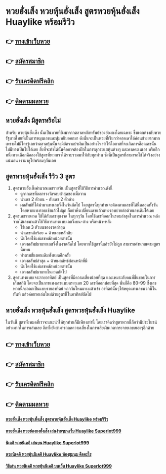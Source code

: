 # หวยฮั่งเส็ง หวยหุ้นฮั่งเส็ง สูตรหวยหุ้นฮั่งเส็ง Huaylike พร้อมรีวิว

## 👉 [ทางเข้าเว็บหวย](https://bit.ly/3UfhE3e)
## 👉 [สมัครสมาชิก](https://bit.ly/3UfhE3e)
## 👉 [รับเครดิตฟรีคลิก](https://bit.ly/3UfhE3e)
## 👉 [ติดตามผลหวย](https://bit.ly/3UfhE3e)

## หวยฮั่งเส็ง มีสูตรหรือไม่
สำหรับ หวยหุ้นฮั่งเส็ง นั้นเป็นหวยที่อิงมาจากตลาดหลักทรัพย์ของฮ่องกงโดยเฉพาะ ซึ่งแตกต่างกับหวยรัฐบาลไทยที่เป็นการหมุนเลขและสุ่มหยิบออกมา ดังนั้นจะเป็นหวยที่เรียกว่าคาดเดาได้ค่อนข้างยากมาก เพราะไม่มีใครรู้เลยว่าตลาดหุ้นนั้นจะมีอัตราแปรผันเป็นอย่างไร ทำให้โอกาสที่จะเกิดการล็อคเลขนั้น ไม่มีทางเป็นไปได้เลย สิ่งที่จะทำได้นั้นคืออาจต้องฝึกในการดูกระแสหุ้นต่างๆ และคาดคะเนเอา หรืออีกหนึ่งทางเลือกคือลองใช้สูตรที่พวกเราได้รวบรวมมาให้กับทุกท่าน ซึ่งนี่เป็นสูตรที่สามารถใช้ได้จริงอย่างแน่นอน เรามาดูไปพร้อมๆกันเลย

## สูตรหวยหุ้นฮั่งเส็ง รีวิว 3 สูตร
1. สูตรหวยฮั่งเส็งคำนวณเลขรายวัน เป็นสูตรที่ใช้วิธีการคำนวณดังนี้
	- ดูจากเลขที่ออกรางวัลรอบล่าสุดของเมื่อวาน
	- นำเลข 2 ตัวบน - กับเลข 2 ตัวล่าง
	- ผลลัพธ์ที่ได้นำมาแทงเลขวิ่งในวันถัดไป
	โดยสูตรนี้ทุกท่านจะต้องตามเลขที่ได้นี้ตลอดทั้งวัน โดยหากแทงรอบเช้าแล้วไม่ถูก 	ก็อย่าพึ่งเปลี่ยนเลขแล้วแทงรอบบ่ายต่อด้วยเลขเดิมได้เลย
2. สูตรเลขรายงวด ใช้ได้กับเลขทุกงวด ในทุกๆวัน โดยใช้เลขที่ออกในรอบล่าสุดในการคำนวณ หลังจากได้เลขมาแล้วใช้วิธีการแทงแบบเลขวิ่งบน-ล่าง หรือหน้า-หลัง
	- ใช้เลข 3 ตัวบนของงวดล่าสุด
	- นำเลขหลักร้อย + ด้วยเลขหลักสิบ
	- นับโดยใช้แค่เลขหลักหน่วยเท่านั้น
	- เอาผลลัพธ์มาแทงเลขวิ่งในงวดถัดไป
	โดยหากใช้สูตรนี้แล้วยังไม่ถูก สามารถคำนวณตามสูตรนี้แทน
	- ทำตามขั้นตอนเดิมทั้งหมดอีกครั้ง
	- เอาผลลัพธ์ล่าสุด + ด้วยผลลัพธ์ก่อนหน้าที่มี
	- นับโดยใช้แค่เลขหลักหน่วยเท่านั้น
	- เอาผลลัพธ์มาแทงในงวดถัดไป
3. สูตรแทงแบบเจาะรายอาทิตย์ เป็นสูตรที่มีความเสี่ยงน้อยที่สุด และเหมาะกับคนที่ชื่นชอบในการเก็บสถิติ โดยจะเป็นการแทงเลขแบบตรงๆเลย 20 เลขที่ออกบ่อยที่สุด นั่นก็คือ 80-99 ซึ่งเลขพวกนี้จะออกเป็นแบบรายอาทิตย์ หากวันไหนแทงแล้วเข้า อาทิตย์นั้นๆให้หยุดแทงเลขพวกนี้ในทันที แล้วค่อยรอเล่นใหม่ด้วยสูตรนี้ในอาทิตย์ถัดไป
	
## หวยฮั่งเส็ง หวยหุ้นฮั่งเส็ง สูตรหวยหุ้นฮั่งเส็ง Huaylike 
ในวันนี้ สูตรทั้งหมดที่เราจะแนะนำให้ทุกท่านก็มีเพียงเท่านี้ โดยเราคิดว่าสูตรพวกนี้ถือว่ามีประโยชน์อย่างมากในการเล่นเลย อีกทั้งยังสามารถลดความเสี่ยงในการเสียเงินเวลากระจายเลขเยอะๆอีกด้วย 

## 👉 [ทางเข้าเว็บหวย](https://bit.ly/3UfhE3e)
## 👉 [สมัครสมาชิก](https://bit.ly/3UfhE3e)
## 👉 [รับเครดิตฟรีคลิก](https://bit.ly/3UfhE3e)
## 👉 [ติดตามผลหวย](https://bit.ly/3UfhE3e)

#### [หวยฮั่งเส็ง หวยหุ้นฮั่งเส็ง สูตรหวยหุ้นฮั่งเส็ง Huaylike พร้อมรีวิว](https://atom.io/themes/หวยฮั่งเส็ง%20หวยหุ้นฮั่งเส็ง%20สูตรหวยหุ้นฮั่งเส็ง%20Huaylike%20พร้อมรีวิว)
#### [หวยฮั่งเส็ง หวยฮ่องกงฮั่งเส็ง เล่นง่ายๆบนเว็บ Huaylike Superlot999](https://atom.io/themes/หวยฮั่งเส็ง%20หวยฮ่องกงฮั่งเส็ง%20เล่นง่ายๆบนเว็บ%20Huaylike%20Superlot999)
#### [นิเคอิ หวยนิเคอิ เล่นบน Huaylike Superlot999](https://atom.io/themes/นิเคอิ%20หวยนิเคอิ%20เล่นบน%20Huaylike%20Superlot999)
#### [หวยนิเคอิ หวยหุ้นนิเคอิ Huaylike ห้องชุมนุม คืออะไร](https://atom.io/themes/หวยนิเคอิ%20หวยหุ้นนิเคอิ%20Huaylike%20ห้องชุมนุม%20คืออะไร)
#### [วิธีเล่น หวยนิเคอิ หวยหุ้นนิเคอิ บนเว็บ Huaylike Superlot999](https://atom.io/themes/วิธีเล่น%20หวยนิเคอิ%20หวยหุ้นนิเคอิ%20บนเว็บ%20Huaylike%20Superlot999)